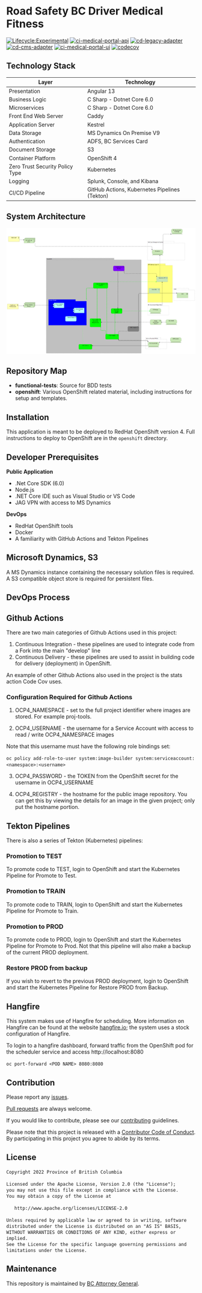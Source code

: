 Road Safety BC Driver Medical Fitness
======================
[![Lifecycle:Experimental](https://img.shields.io/badge/Lifecycle-Experimental-339999)](<Redirect-URL>)
[![ci-medical-portal-api](https://github.com/bcgov/rsbc-dmf/actions/workflows/ci-medical-portal-api.yml/badge.svg)](https://github.com/bcgov/rsbc-dmf/actions/workflows/ci-medical-portal-api.yml)
[![cd-legacy-adapter](https://github.com/bcgov/rsbc-dmf/actions/workflows/cd-legacy-adapter.yml/badge.svg)](https://github.com/bcgov/rsbc-dmf/actions/workflows/cd-legacy-adapter.yml)
[![cd-cms-adapter](https://github.com/bcgov/rsbc-dmf/actions/workflows/cd-cms-adapter.yml/badge.svg)](https://github.com/bcgov/rsbc-dmf/actions/workflows/cd-cms-adapter.yml)
[![ci-medical-portal-ui](https://github.com/bcgov/rsbc-dmf/actions/workflows/ci-medical-portal-ui.yml/badge.svg)](https://github.com/bcgov/rsbc-dmf/actions/workflows/ci-medical-portal-ui.yml)
[![codecov](https://codecov.io/gh/bcgov/rsbc-dmf/branch/main/graph/badge.svg?token=d5woacAxGD)](https://codecov.io/gh/bcgov/rsbc-dmf)

Technology Stack
-----------------

| Layer   | Technology | 
| ------- | ------------ |
| Presentation | Angular 13 |
| Business Logic | C Sharp - Dotnet Core 6.0 |
| Microservices | C Sharp - Dotnet Core 6.0 |
| Front End Web Server | Caddy |
| Application Server | Kestrel |
| Data Storage | MS Dynamics On Premise V9 |
| Authentication | ADFS, BC Services Card |
| Document Storage    | S3 |
| Container Platform | OpenShift 4 |
| Zero Trust Security Policy Type | Kubernetes |
| Logging | Splunk, Console, and Kibana |
| CI/CD Pipeline | GitHub Actions, Kubernetes Pipelines (Tekton) |

System Architecture
--------------
![alt text](openshift/Medical-Portal-Architecture.png)

Repository Map
--------------

- **functional-tests**: Source for BDD tests
- **openshift**: Various OpenShift related material, including instructions for setup and templates.

Installation
------------
This application is meant to be deployed to RedHat OpenShift version 4. Full instructions to deploy to OpenShift are in the `openshift` directory.

Developer Prerequisites
-----------------------

**Public Application**
- .Net Core SDK (6.0)
- Node.js 
- .NET Core IDE such as Visual Studio or VS Code
- JAG VPN with access to MS Dynamics

**DevOps**
- RedHat OpenShift tools
- Docker
- A familiarity with GitHub Actions and Tekton Pipelines



Microsoft Dynamics, S3
---------------------------
A MS Dynamics instance containing the necessary solution files is required.  A S3 compatible object store is required for persistent files.


DevOps Process
-------------

## Github Actions

There are two main categories of Github Actions used in this project:

1. Continuous Integration - these pipelines are used to integrate code from a Fork into the main "develop" line
2. Continuous Delivery - these pipelines are used to assist in building code for delivery (deployment) in OpenShift.

An example of other Github Actions also used in the project is the stats action Code Cov uses.

### Configuration Required for Github Actions

1. OCP4_NAMESPACE - set to the full project identifier where images are stored.  For example proj-tools.

2. OCP4_USERNAME - the username for a Service Account with access to read / write OCP4_NAMESPACE images

Note that this username must have the following role bindings set:

`oc policy add-role-to-user system:image-builder system:serviceaccount:<namespace>:<username>`

3. OCP4_PASSWORD - the TOKEN from the OpenShift secret for the username in OCP4_USERNAME

4. OCP4_REGISTRY - the hostname for the public image repository.  You can get this by viewing the details for an image in the given project; only put the hostname portion.

## Tekton Pipelines

There is also a series of Tekton (Kubernetes) pipelines:

### Promotion to TEST
To promote code to TEST, login to OpenShift and start the Kubernetes Pipeline for Promote to Test.

### Promotion to TRAIN
To promote code to TRAIN, login to OpenShift and start the Kubernetes Pipeline for Promote to Train.

### Promotion to PROD
To promote code to PROD, login to OpenShift and start the Kubernetes Pipeline for Promote to Prod. Not that this pipeline will also make a backup of the current PROD deployment.

### Restore PROD from backup
If you wish to revert to the previous PROD deployment, login to OpenShift and start the Kubernetes Pipeline for Restore PROD from Backup.


## Hangfire
This system makes use of Hangfire for scheduling.  More information on Hangfire can be found at the website [hangfire.io](https://hangfire.io); the system uses a stock configuration of Hangfire.

To login to a hangfire dashboard, forward traffic from the OpenShift pod for the scheduler service and access http://localhost:8080

`oc port-forward <POD NAME> 8080:8080`

Contribution
------------

Please report any [issues](https://github.com/bcgov/https://github.com/bcgov/rsbc-dmf/issues).

[Pull requests](https://github.com/bcgov/rsbc-dmf/pulls) are always welcome.

If you would like to contribute, please see our [contributing](CONTRIBUTING.md) guidelines.

Please note that this project is released with a [Contributor Code of Conduct](CODE_OF_CONDUCT.md). By participating in this project you agree to abide by its terms.

License
-------

    Copyright 2022 Province of British Columbia

    Licensed under the Apache License, Version 2.0 (the "License");
    you may not use this file except in compliance with the License.
    You may obtain a copy of the License at 

       http://www.apache.org/licenses/LICENSE-2.0

    Unless required by applicable law or agreed to in writing, software
    distributed under the License is distributed on an "AS IS" BASIS,
    WITHOUT WARRANTIES OR CONDITIONS OF ANY KIND, either express or implied.
    See the License for the specific language governing permissions and
    limitations under the License.

Maintenance
-----------

This repository is maintained by [BC Attorney General]( https://www2.gov.bc.ca/gov/content/governments/organizational-structure/ministries-organizations/ministries/justice-attorney-general ).


